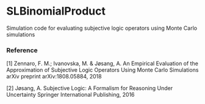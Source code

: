 # SLBinomialProduct

Simulation code for evaluating subjective logic operators using Monte Carlo simulations


### Reference

\[1\] Zennaro, F. M.; Ivanovska, M. & Jøsang, A. An Empirical Evaluation of the Approximation of Subjective Logic Operators Using Monte Carlo Simulations arXiv preprint arXiv:1808.05884, 2018

\[2\] Jøsang, A. Subjective Logic: A Formalism for Reasoning Under Uncertainty Springer International Publishing, 2016
